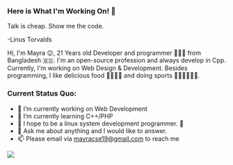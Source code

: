 ### Here is What I'm Working On! 👋

Talk is cheap. Show me the code.

-Linus Torvalds


Hi, I'm Mayra 😉, 21 Years old Developer and programmer 👨🏻‍💻 from Bangladesh 🇧🇩. I'm an open-source profession and always develop in Cpp. Currently, I'm working on Web Design & Development. Besides programming, I like delicious food 🥗🥩🌮🍣 and doing sports 🏃⛹️‍♂️🏋🏼‍♂️.




### Current Status Quo:

- 🔭 I’m currently working on Web Development
- 🌱 I’m currently learning C++/PHP
- 🤔 I hope to be a linux system development programmer. 🐧
- 💬 Ask me about anything and I would like to answer.
- 📫  Please email via mayracse19@gmail.com to reach me


<img src="https://github-readme-stats.vercel.app/api?username=H-K-R&&show_icons=true&title_color=4169E1&icon_color=bb2acf&text_color=4169E1bg_color=151515">

